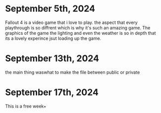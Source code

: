 # September 5th, 2024
Fallout 4 is a video game that i love to play. the aspect that every playthrough is so diffrent which is why it's such an amazing game. The graphics of the game the lighting and even the weather is so in depth that its a lovely experince jsut loading up the game.
# September 13th, 2024
the main thing waswhat to make the file between public or private
# September 17th, 2024
This is a free week+
